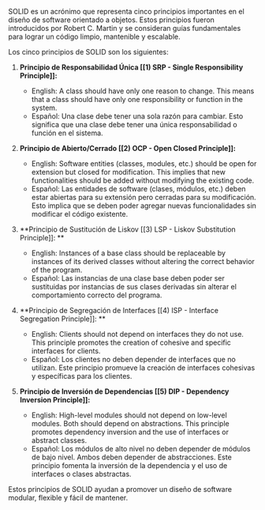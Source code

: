 
SOLID es un acrónimo que representa cinco principios importantes en el diseño de software orientado a objetos. Estos principios fueron introducidos por Robert C. Martin y se consideran guías fundamentales para lograr un código limpio, mantenible y escalable.

Los cinco principios de SOLID son los siguientes:

1. **Principio de Responsabilidad Única [[1) SRP - Single Responsibility Principle]]:**

    - English: A class should have only one reason to change. This means that a class should have only one responsibility or function in the system.
    - Español: Una clase debe tener una sola razón para cambiar. Esto significa que una clase debe tener una única responsabilidad o función en el sistema.

 2. **Principio de Abierto/Cerrado [[2) OCP - Open Closed Principle]]:**
    
    - English: Software entities (classes, modules, etc.) should be open for extension but closed for modification. This implies that new functionalities should be added without modifying the existing code.
    - Español: Las entidades de software (clases, módulos, etc.) deben estar abiertas para su extensión pero cerradas para su modificación. Esto implica que se deben poder agregar nuevas funcionalidades sin modificar el código existente.

 3. **Principio de Sustitución de Liskov [[3) LSP - Liskov Substitution Principle]]: **
    
    - English: Instances of a base class should be replaceable by instances of its derived classes without altering the correct behavior of the program.
    - Español: Las instancias de una clase base deben poder ser sustituidas por instancias de sus clases derivadas sin alterar el comportamiento correcto del programa.

 4. **Principio de Segregación de Interfaces [[4) ISP - Interface Segregation Principle]]: **
    
    - English: Clients should not depend on interfaces they do not use. This principle promotes the creation of cohesive and specific interfaces for clients.
    - Español: Los clientes no deben depender de interfaces que no utilizan. Este principio promueve la creación de interfaces cohesivas y específicas para los clientes.

5. **Principio de Inversión de Dependencias [[5) DIP - Dependency Inversion Principle]]:**
    
    - English: High-level modules should not depend on low-level modules. Both should depend on abstractions. This principle promotes dependency inversion and the use of interfaces or abstract classes.
    - Español: Los módulos de alto nivel no deben depender de módulos de bajo nivel. Ambos deben depender de abstracciones. Este principio fomenta la inversión de la dependencia y el uso de interfaces o clases abstractas.

Estos principios de SOLID ayudan a promover un diseño de software modular, flexible y fácil de mantener.